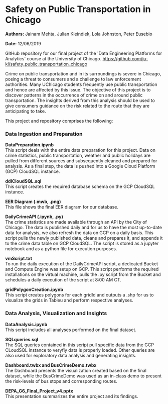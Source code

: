 # Safety on Public Transportation in Chicago

**Authors:** Jainam Mehta, Julian Kleindiek, Lola Johnston, Peter Eusebio

**Date:** 12/06/2019

GitHub repository for our final project of the 'Data Engineering Platforms for Analytics' course at the University of Chicago.
https://github.com/ju-kl/safety_public_transportation_chicago

Crime on public transportation and in its surroundings is severe in Chicago, posing a threat to consumers and a challenge to law enforcement authorities. Many UChicago students frequently use public transportation and hence are affected by this issue. The objective of this project is to discover patterns in the occurrence of crime on and around public transportation. The insights derived from this analysis should be used to give consumers guidance on the risk related to the route that they are anticipating to take.

This project and repository comprises the following:

### Data Ingestion and Preparation  

**DataPreparation.ipynb**  
This script deals with the entire data preparation for this project. Data on crime statistics, public transportation, weather and public holidays are pulled from different sources and subsequently cleaned and prepared for analysis. As a final step, the data is pushed into a Google Cloud Platform (GCP) CloudSQL instance.

**ddlCloudSQL.sql**  
This script creates the required database schema on the GCP CloudSQL instance. 

**EER Diagram (.mwb, .png)**  
This file shows the final EER diagram for our database.

**DailyCrimeAPI (.ipynb, .py)**  
The crime statistics are made available through an API by the City of Chicago. The data is published daily and for us to have the most up-to-date data for analysis, we also refresh the data on GCP on a daily basis. This script pulls the newly published data, cleans and prepares it, and appends it to the crime data table on GCP CloudSQL. The script is stored as a jupyter notebook and as a python file for execution purposes.

**vmScript.txt**  
To run the daily execution of the DailyCrimeAPI script, a dedicated Bucket and Compute Engine was setup on GCP. This script performs the required installations on the virtual machine, pulls the .py script from the Bucket and schedules a daily execution of the script at 8:00 AM CT.

**gridPolygonCreation.ipynb**  
This script creates polygons for each gridId and outputs a .shp for us to visualize the grids in Tableu and perform respective analyses.  


### Data Analysis, Visualization and Insights

**DataAnalysis.ipynb**  
This script includes all analyses performed on the final dataset.

**SQLqueries.sql**  
The SQL queries contained in this script pull specific data from the GCP CLoudSQL instance to veryfiy data is properly loaded. Other queries are also used for exploratory data analysis and generating insights.

**Dashboard.twbx and BusCrimeDemo.twbx**  
The Dashboard presents the visualization created based on the final dataset, while the BusCrimeDemo was used as an in-class demo to present the risk-levels of bus stops and corresponding routes.

**DEPA_G6_Final_Project_v4.pptx**  
This presentation summarizes the entire project and its findings.
